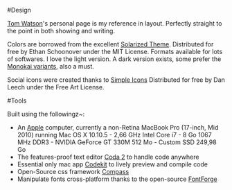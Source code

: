 #Design

[Tom Watson](http://www.tmwtsn.com)'s personal page is my reference in layout.
Perfectly straight to the point in both showing and writing.

Colors are borrowed from the excellent [Solarized Theme](http://ethanschoonover.com/solarized).
Distributed for free by Ethan Schoonover under the MIT License. Formats available for lots of softwares.
I love the light version. A dark version exists, some prefer the [Monokai variants](http://colorsublime.com/?q=monokai), also a must.

Social icons were created thanks to [Simple Icons](http://simpleicons.org/)
Distributed for free by Dan Leech under the Free Art License.

#Tools

Built using the followingz~:

* An [Apple](http://www.apple.com/) computer, currently a non-Retina MacBook Pro (17-inch, Mid 2010) running Mac OS X 10.10.5 - 2,66 GHz Intel Core i7 - 8 Go 1067 MHz DDR3 - NVIDIA GeForce GT 330M 512 Mo - Custom SSD 249,98 Go
* The features-proof text editor [Coda 2](https://panic.com/coda/) to handle code anywhere
* Essential only mac app [Codekit](https://incident57.com/codekit/) to lively preview and compile code
* Open-Source css framework [Compass](http://compass-style.org/)
* Manipulate fonts cross-platform thanks to the open-source [FontForge](http://fontforge.github.io/)
